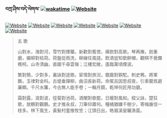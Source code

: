 ### བཀྲ་ཤིས་བདེ་ལེགས་	[![wakatime](https://wakatime.com/badge/user/5043ee4a-e361-4607-9d47-d557f2005d05.svg)](https://wakatime.com/@5043ee4a-e361-4607-9d47-d557f2005d05)	[![Website](https://img.shields.io/website?label=alpha&up_color=blue&up_message=EDA&url=https%3A%2F%2Fshields.io)](http://eda.tangjt.cn/) 
[![Website](https://img.shields.io/website?label=&up_color=orange&up_message=Tianchi&url=https%3A%2F%2Fshields.io)](https://tianchi.aliyun.com/home/science/scienceDetail?userId=1095279182618)	[![Website](https://img.shields.io/website?label=&up_color=violet&up_message=AIstudio&url=https%3A%2F%2Fshields.io)](https://aistudio.baidu.com/aistudio/personalcenter/thirdview/979775)	[![Website](https://img.shields.io/website?label=&up_color=blue&up_message=Kaggle&url=https%3A%2F%2Fshields.io)](https://www.kaggle.com/ivanxu/)	[![Website](https://img.shields.io/website?label=&up_color=gay&up_message=Yuque&url=https%3A%2F%2Fshields.io)](https://www.yuque.com/ivanaxu)	[![Website](https://img.shields.io/website?label=&up_color=brown&up_message=Leetcode&url=https%3A%2F%2Fshields.io)](https://leetcode.cn/u/ivanaxu)	[![Website](https://img.shields.io/website?label=&up_color=red&up_message=Gitee&url=https%3A%2F%2Fshields.io)](https://gitee.com/IvanaXu)	[![Website](https://img.shields.io/website?label=&up_color=yellow&up_message=Monkeytype&url=https%3A%2F%2Fshields.io)](https://monkeytype.com/profile/IvanaXu) 

> 五 歌
> 
> 山對水，海對河，雪竹對煙蘿。新歡對舊恨，痛飲對高歌。琴再撫，劍重磨，媚柳對枯荷。荷盤從雨洗，柳線任風搓。飲酒豈知欹醉帽，觀棋不覺爛樵柯。山寺清幽，直踞千尋雲嶺；江樓宏敞，遙臨萬頃煙波。
> 
> 繁對簡，少對多，裏詠對途歌。宦情對旅況，銀鹿對銅駝。刺史鴨，將軍鵝，玉律對金科。古堤垂嚲柳，曲沼長新荷。命駕呂因思叔夜，引車藺爲避廉頗。千尺水簾，今古無人能手卷；一輪月鏡，乾坤何匠用功磨。
> 
> 霜對露，浪對波，徑菊對池荷。酒闌對歌罷，日暖對風和。樑父詠，楚狂歌，放鶴對觀鵝。史才推永叔，刀筆仰蕭何。種橘猶嫌千樹少，寄梅誰信一枝多。林下風生，黃髮村童推牧笠；江頭日出，皓眉溪叟曬漁蓑。
>
